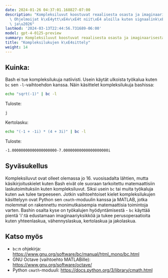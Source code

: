 ```yaml
---
date: 2024-01-26 04:37:01.168827-07:00
description: "Kompleksiluvut koostuvat reaalisesta osasta ja imaginaarisesta osasta.\
  \ Ohjelmoijat k\xE4ytt\xE4v\xE4t niit\xE4 aloilla kuten signaalink\xE4sittely, kvanttimekaniikka\
  \ ja\u2026"
lastmod: '2024-03-13T22:44:56.731689-06:00'
model: gpt-4-0125-preview
summary: Kompleksiluvut koostuvat reaalisesta osasta ja imaginaarisesta osasta.
title: "Kompleksilukujen k\xE4sittely"
weight: 14
---
```


## Kuinka:
Bash ei tue kompleksilukuja natiivisti. Usein käytät ulkoista työkalua kuten `bc` sen `-l`-vaihtoehdon kanssa. Näin käsittelet kompleksilukuja bashissa:

```bash
echo "sqrt(-1)" | bc -l
```

Tuloste:
```bash
j
```

Kertolasku:

```bash
echo "(-1 + -1i) * (4 + 3i)" | bc -l
```

Tuloste:
```bash
-1.00000000000000000000-7.00000000000000000000i
```

## Syväsukellus
Kompleksiluvut ovat olleet olemassa jo 16. vuosisadalta lähtien, mutta käsikirjoituskielet kuten Bash eivät ole suoraan tarkoitettu matemaattisiin laskutoimituksiin kuten kompleksiluvut. Siksi usein `bc` tai muita työkaluja kuten `awk` tulee tarpeeseen. Jotkin vaihtoehtoiset kielet kompleksilukujen käsittelyyn ovat Python sen `cmath`-moduulin kanssa ja MATLAB, jotka molemmat on rakennettu monimutkaisempia matemaattisia toimintoja varten. Bashin osalta kyse on työkalujen hyödyntämisestä - `bc` käyttää pientä 'i':tä edustamaan imaginaariyksikköä ja tukee perusoperaatioita kuten yhteenlaskua, vähennyslaskua, kertolaskua ja jakolaskua.

## Katso myös
- `bc`:n ohjekirja: https://www.gnu.org/software/bc/manual/html_mono/bc.html
- GNU Octave (vaihtoehto MATLABille): https://www.gnu.org/software/octave/
- Python `cmath`-moduuli: https://docs.python.org/3/library/cmath.html
